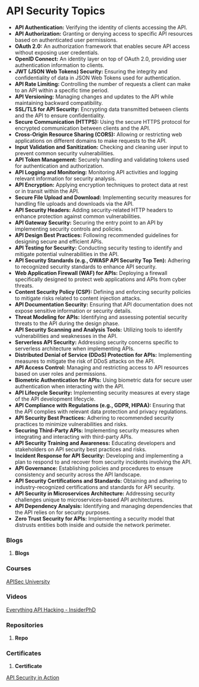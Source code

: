 # API Security Topics

- **API Authentication:** Verifying the identity of clients accessing the API.
- **API Authorization:** Granting or denying access to specific API resources based on authenticated user permissions.
- **OAuth 2.0:** An authorization framework that enables secure API access without exposing user credentials.
- **OpenID Connect:** An identity layer on top of OAuth 2.0, providing user authentication information to clients.
- **JWT (JSON Web Tokens) Security:** Ensuring the integrity and confidentiality of data in JSON Web Tokens used for authentication.
- **API Rate Limiting:** Controlling the number of requests a client can make to an API within a specific time period.
- **API Versioning:** Managing changes and updates to the API while maintaining backward compatibility.
- **SSL/TLS for API Security:** Encrypting data transmitted between clients and the API to ensure confidentiality.
- **Secure Communication (HTTPS):** Using the secure HTTPS protocol for encrypted communication between clients and the API.
- **Cross-Origin Resource Sharing (CORS):** Allowing or restricting web applications on different domains to make requests to the API.
- **Input Validation and Sanitization:** Checking and cleaning user input to prevent common security vulnerabilities.
- **API Token Management:** Securely handling and validating tokens used for authentication and authorization.
- **API Logging and Monitoring:** Monitoring API activities and logging relevant information for security analysis.
- **API Encryption:** Applying encryption techniques to protect data at rest or in transit within the API.
- **Secure File Upload and Download:** Implementing security measures for handling file uploads and downloads via the API.
- **API Security Headers:** Adding security-related HTTP headers to enhance protection against common vulnerabilities.
- **API Gateway Security:** Securing the entry point to an API by implementing security controls and policies.
- **API Design Best Practices:** Following recommended guidelines for designing secure and efficient APIs.
- **API Testing for Security:** Conducting security testing to identify and mitigate potential vulnerabilities in the API.
- **API Security Standards (e.g., OWASP API Security Top Ten):** Adhering to recognized security standards to enhance API security.
- **Web Application Firewall (WAF) for APIs:** Deploying a firewall specifically designed to protect web applications and APIs from cyber threats.
- **Content Security Policy (CSP):** Defining and enforcing security policies to mitigate risks related to content injection attacks.
- **API Documentation Security:** Ensuring that API documentation does not expose sensitive information or security details.
- **Threat Modeling for APIs:** Identifying and assessing potential security threats to the API during the design phase.
- **API Security Scanning and Analysis Tools:** Utilizing tools to identify vulnerabilities and weaknesses in the API.
- **Serverless API Security:** Addressing security concerns specific to serverless architecture when implementing APIs.
- **Distributed Denial of Service (DDoS) Protection for APIs:** Implementing measures to mitigate the risk of DDoS attacks on the API.
- **API Access Control:** Managing and restricting access to API resources based on user roles and permissions.
- **Biometric Authentication for APIs:** Using biometric data for secure user authentication when interacting with the API.
- **API Lifecycle Security:** Implementing security measures at every stage of the API development lifecycle.
- **API Compliance with Regulations (e.g., GDPR, HIPAA):** Ensuring that the API complies with relevant data protection and privacy regulations.
- **API Security Best Practices:** Adhering to recommended security practices to minimize vulnerabilities and risks.
- **Securing Third-Party APIs:** Implementing security measures when integrating and interacting with third-party APIs.
- **API Security Training and Awareness:** Educating developers and stakeholders on API security best practices and risks.
- **Incident Response for API Security:** Developing and implementing a plan to respond to and recover from security incidents involving the API.
- **API Governance:** Establishing policies and procedures to ensure consistency and security across the API landscape.
- **API Security Certifications and Standards:** Obtaining and adhering to industry-recognized certifications and standards for API security.
- **API Security in Microservices Architecture:** Addressing security challenges unique to microservices-based API architectures.
- **API Dependency Analysis:** Identifying and managing dependencies that the API relies on for security purposes.
- **Zero Trust Security for APIs:** Implementing a security model that distrusts entities both inside and outside the network perimeter.



### Blogs

1. **Blogs**

### Courses

[APISec University](https://www.apisecuniversity.com/#courses)

### Videos

[Everything API Hacking - InsiderPhD](https://www.youtube.com/watch?v=yCUQBc2rY9Y&list=PLbyncTkpno5HqX1h2MnV6Qt4wvTb8Mpol)


### Repositories

1. **Repo**

### Certificates

1. **Certificate**

[API Security in Action](https://github.com/NeilMadden/apisecurityinaction)
